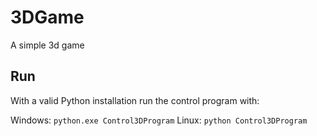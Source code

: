 # 3DGame
A simple 3d game

## Run
With a valid Python installation run the control program with:

Windows: `python.exe Control3DProgram`
Linux: `python Control3DProgram`